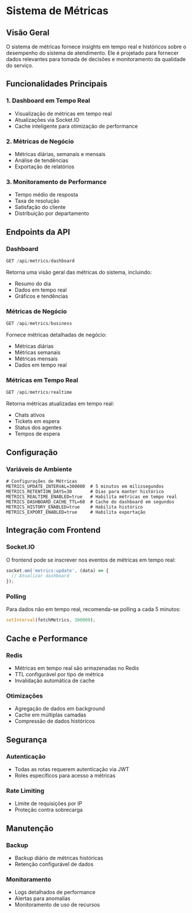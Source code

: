 # Sistema de Métricas

## Visão Geral
O sistema de métricas fornece insights em tempo real e históricos sobre o desempenho do sistema de atendimento. Ele é projetado para fornecer dados relevantes para tomada de decisões e monitoramento da qualidade do serviço.

## Funcionalidades Principais

### 1. Dashboard em Tempo Real
- Visualização de métricas em tempo real
- Atualizações via Socket.IO
- Cache inteligente para otimização de performance

### 2. Métricas de Negócio
- Métricas diárias, semanais e mensais
- Análise de tendências
- Exportação de relatórios

### 3. Monitoramento de Performance
- Tempo médio de resposta
- Taxa de resolução
- Satisfação do cliente
- Distribuição por departamento

## Endpoints da API

### Dashboard
```typescript
GET /api/metrics/dashboard
```
Retorna uma visão geral das métricas do sistema, incluindo:
- Resumo do dia
- Dados em tempo real
- Gráficos e tendências

### Métricas de Negócio
```typescript
GET /api/metrics/business
```
Fornece métricas detalhadas de negócio:
- Métricas diárias
- Métricas semanais
- Métricas mensais
- Dados em tempo real

### Métricas em Tempo Real
```typescript
GET /api/metrics/realtime
```
Retorna métricas atualizadas em tempo real:
- Chats ativos
- Tickets em espera
- Status dos agentes
- Tempos de espera

## Configuração

### Variáveis de Ambiente
```env
# Configurações de Métricas
METRICS_UPDATE_INTERVAL=300000  # 5 minutos em milissegundos
METRICS_RETENTION_DAYS=30       # Dias para manter histórico
METRICS_REALTIME_ENABLED=true   # Habilita métricas em tempo real
METRICS_DASHBOARD_CACHE_TTL=60  # Cache do dashboard em segundos
METRICS_HISTORY_ENABLED=true    # Habilita histórico
METRICS_EXPORT_ENABLED=true     # Habilita exportação
```

## Integração com Frontend

### Socket.IO
O frontend pode se inscrever nos eventos de métricas em tempo real:
```typescript
socket.on('metrics:update', (data) => {
  // Atualizar dashboard
});
```

### Polling
Para dados não em tempo real, recomenda-se polling a cada 5 minutos:
```typescript
setInterval(fetchMetrics, 300000);
```

## Cache e Performance

### Redis
- Métricas em tempo real são armazenadas no Redis
- TTL configurável por tipo de métrica
- Invalidação automática de cache

### Otimizações
- Agregação de dados em background
- Cache em múltiplas camadas
- Compressão de dados históricos

## Segurança

### Autenticação
- Todas as rotas requerem autenticação via JWT
- Roles específicos para acesso a métricas

### Rate Limiting
- Limite de requisições por IP
- Proteção contra sobrecarga

## Manutenção

### Backup
- Backup diário de métricas históricas
- Retenção configurável de dados

### Monitoramento
- Logs detalhados de performance
- Alertas para anomalias
- Monitoramento de uso de recursos
